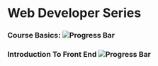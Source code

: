 # Web Developer Series

### Course Basics: ![Progress Bar](http://progressed.io/bar/100 "Progress")

### Introduction To Front End ![Progress Bar](http://progressed.io/bar/0 "Progress")
